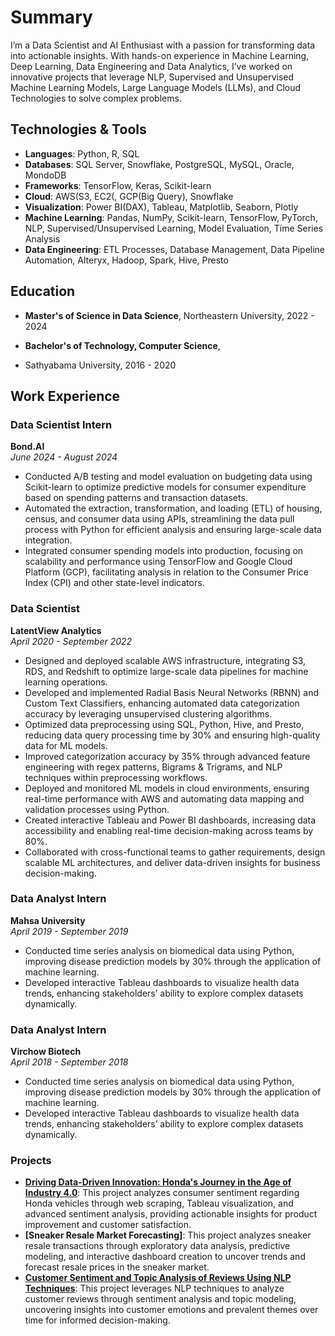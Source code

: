# Summary
I’m a Data Scientist and AI Enthusiast with a passion for transforming data into actionable insights. With hands-on experience in Machine Learning, Deep Learning, Data Engineering and Data Analytics, I’ve worked on innovative projects that leverage NLP, Supervised and Unsupervised Machine Learning Models, Large Language Models (LLMs), and Cloud Technologies to solve complex problems.

## Technologies & Tools
- **Languages**: Python, R, SQL
- **Databases**: SQL Server, Snowflake, PostgreSQL, MySQL, Oracle, MondoDB
- **Frameworks**: TensorFlow, Keras, Scikit-learn
- **Cloud**: AWS(S3, EC2(, GCP(Big Query), Snowflake
- **Visualization**: Power BI(DAX), Tableau, Matplotlib, Seaborn, Plotly
- **Machine Learning**: Pandas, NumPy, Scikit-learn, TensorFlow, PyTorch, NLP, Supervised/Unsupervised Learning, Model Evaluation, Time Series Analysis
- **Data Engineering**: ETL Processes, Database Management, Data Pipeline Automation, Alteryx, Hadoop, Spark, Hive, Presto

## Education
- **Master's of Science in Data Science**,
  Northeastern University, 2022 - 2024

- **Bachelor's of Technology, Computer Science**,
- Sathyabama University, 2016 - 2020

## Work Experience

### Data Scientist Intern  
**Bond.AI**  
*June 2024 - August 2024*  
- Conducted A/B testing and model evaluation on budgeting data using Scikit-learn to optimize predictive models for consumer expenditure based on spending patterns and transaction datasets. 
- Automated the extraction, transformation, and loading (ETL) of housing, census, and consumer data using APIs, streamlining the data pull process with Python for efficient analysis and ensuring large-scale data integration.
- Integrated consumer spending models into production, focusing on scalability and performance using TensorFlow and Google Cloud Platform (GCP), facilitating analysis in relation to the Consumer Price Index (CPI) and other state-level indicators.

### Data Scientist  
**LatentView Analytics**  
*April 2020 - September 2022*  
- Designed and deployed scalable AWS infrastructure, integrating S3, RDS, and Redshift to optimize large-scale data pipelines for machine learning operations.
- Developed and implemented Radial Basis Neural Networks (RBNN) and Custom Text Classifiers, enhancing automated data categorization accuracy by leveraging unsupervised clustering algorithms.
- Optimized data preprocessing using SQL, Python, Hive, and Presto, reducing data query processing time by 30% and ensuring high-quality data for ML models.
- Improved categorization accuracy by 35% through advanced feature engineering with regex patterns, Bigrams & Trigrams, and NLP techniques within preprocessing workflows.
- Deployed and monitored ML models in cloud environments, ensuring real-time performance with AWS and automating data mapping and validation processes using Python.
- Created interactive Tableau and Power BI dashboards, increasing data accessibility and enabling real-time decision-making across teams by 80%.
- Collaborated with cross-functional teams to gather requirements, design scalable ML architectures, and deliver data-driven insights for business decision-making.

### Data Analyst Intern  
**Mahsa University**  
*April 2019 - September 2019*  
- Conducted time series analysis on biomedical data using Python, improving disease prediction models by 30% through the application of machine learning.
- Developed interactive Tableau dashboards to visualize health data trends, enhancing stakeholders’ ability to explore complex datasets dynamically.

### Data Analyst Intern  
**Virchow Biotech**  
*April 2018 - September 2018*  
- Conducted time series analysis on biomedical data using Python, improving disease prediction models by 30% through the application of machine learning.
- Developed interactive Tableau dashboards to visualize health data trends, enhancing stakeholders’ ability to explore complex datasets dynamically.

### Projects
- **[Driving Data-Driven Innovation: Honda's Journey in the Age of Industry 4.0](https://github.com/apuroopkotha2/Driving-Data-Driven-Innovation)**: This project analyzes consumer sentiment regarding Honda vehicles through web scraping, Tableau visualization, and advanced sentiment analysis, providing actionable insights for product improvement and customer satisfaction.
- **[Sneaker Resale Market Forecasting]**: This project analyzes sneaker resale transactions through exploratory data analysis, predictive modeling, and interactive dashboard creation to uncover trends and forecast resale prices in the sneaker market.
- **[Customer Sentiment and Topic Analysis of Reviews Using NLP Techniques](https://github.com/apuroopkotha2/Amazon-US-Customer_Reviews)**: This project leverages NLP techniques to analyze customer reviews through sentiment analysis and topic modeling, uncovering insights into customer emotions and prevalent themes over time for informed decision-making.
